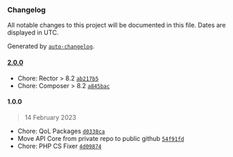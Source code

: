 ### Changelog

All notable changes to this project will be documented in this file. Dates are displayed in UTC.

Generated by [`auto-changelog`](https://github.com/CookPete/auto-changelog).

#### [2.0.0](https://github.com/N1ghteyes/apicore/compare/1.0.0...2.0.0)

- Chore: Rector &gt; 8.2 [`ab217b5`](https://github.com/N1ghteyes/apicore/commit/ab217b58831f1ecf9913e6a1dbb79073ed247888)
- Chore: Composer &gt; 8.2 [`a845bac`](https://github.com/N1ghteyes/apicore/commit/a845bac4331bc9231d12e85fb98e73a94925deec)

#### 1.0.0

> 14 February 2023

- Chore: QoL Packages [`d0338ca`](https://github.com/N1ghteyes/apicore/commit/d0338ca43c7fbe7a8a333f2a11824e9c4447da8b)
- Move API Core from private repo to public github [`54f91fd`](https://github.com/N1ghteyes/apicore/commit/54f91fdc29c0ac603db4d9bd83f8b3b23ab977d2)
- Chore: PHP CS Fixer [`4d09874`](https://github.com/N1ghteyes/apicore/commit/4d0987468757bb678eb4a5dc17141fc69178eb0a)

